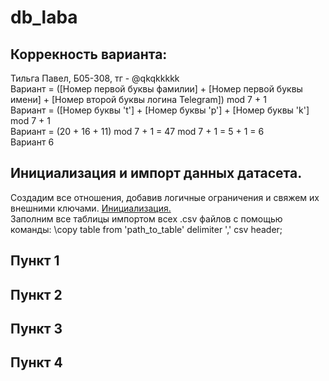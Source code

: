 # db_laba

## Коррекность варианта:
Тильга Павел, Б05-308, тг - @qkqkkkkk \
Вариант = ([Номер первой буквы фамилии] + [Номер первой буквы имени] + [Номер второй буквы логина Telegram]) mod 7 + 1 \
Вариант = ([Номер буквы 't'] + [Номер буквы 'p'] + [Номер буквы 'k'] mod 7 + 1 \
Вариант = (20 + 16 + 11) mod 7 + 1 = 47 mod 7 + 1 = 5 + 1 = 6 \
Вариант 6 

## Инициализация и импорт данных датасета.
Создадим все отношения, добавив логичные ограничения и свяжем их внешними ключами. [Инициализация.](init.sql) \
Заполним все таблицы импортом всех .csv файлов с помощью команды: \copy table from 'path_to_table' delimiter ',' csv header;

## Пункт 1

## Пункт 2

## Пункт 3

## Пункт 4
